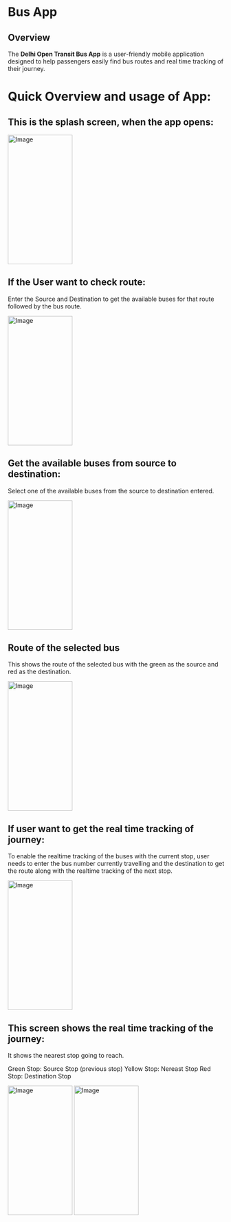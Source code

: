 # Bus App

## Overview

The **Delhi Open Transit Bus App** is a user-friendly mobile application designed to help passengers easily find bus routes and real time tracking of their journey.

# Quick Overview and usage of App:




## This is the splash screen, when the app opens:
<img src="https://github.com/user-attachments/assets/5c857f70-7664-4ea8-9948-1e2fe8aefddb" alt="Image" width="150" height="300">

## If the User want to check route:

Enter the Source and Destination to get the available buses for that route followed by the bus route.

<img src="https://github.com/user-attachments/assets/31e3e6e1-3a47-413c-af64-2be4465a35d8" alt="Image" width="150" height="300">

## Get the available buses from source to destination:

Select one of the available buses from the source to destination entered.

<img src="https://github.com/user-attachments/assets/9f7dff0d-6718-475c-a830-2af21904864c" alt="Image" width="150" height="300">

## Route of the selected bus

This shows the route of the selected bus with the green as the source and red as the destination.

<img src="https://github.com/user-attachments/assets/ba29924d-1909-4722-b2da-f941b80fb8ca" alt="Image" width="150" height="300">

## If user want to get the real time tracking of journey:

To enable the realtime tracking of the buses with the current stop, user needs to enter the bus number currently travelling and the destination to get the route along with the realtime tracking of the next stop.

<img src="https://github.com/user-attachments/assets/1a5533ce-5c78-4f6a-b269-d2a9c3ebaaf6" alt="Image" width="150" height="300">

## This screen shows the real time tracking of the journey:
It shows the nearest stop going to reach.

Green Stop: Source Stop (previous stop)
Yellow Stop: Nereast Stop
Red Stop: Destination Stop

<img src="https://github.com/user-attachments/assets/9289a330-927e-48da-b4f9-a175f6039beb" alt="Image" width="150" height="300">
<img src="https://github.com/user-attachments/assets/2062d038-64b7-48f9-bd49-216783363759" alt="Image" width="150" height="300">


